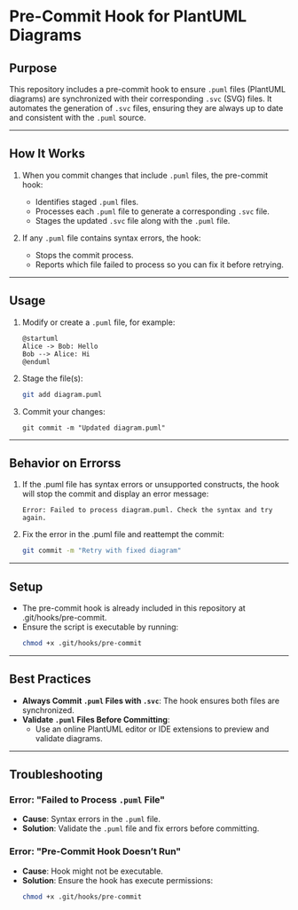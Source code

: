 # Pre-Commit Hook for PlantUML Diagrams

## Purpose
This repository includes a pre-commit hook to ensure `.puml` files (PlantUML diagrams) are synchronized with their corresponding `.svc` (SVG) files. It automates the generation of `.svc` files, ensuring they are always up to date and consistent with the `.puml` source.

---

## How It Works
1. When you commit changes that include `.puml` files, the pre-commit hook:
   - Identifies staged `.puml` files.
   - Processes each `.puml` file to generate a corresponding `.svc` file.
   - Stages the updated `.svc` file along with the `.puml` file.

2. If any `.puml` file contains syntax errors, the hook:
   - Stops the commit process.
   - Reports which file failed to process so you can fix it before retrying.

---

## Usage
1. Modify or create a `.puml` file, for example:
   ```plaintext
   @startuml
   Alice -> Bob: Hello
   Bob --> Alice: Hi
   @enduml

2. Stage the file(s):
   ```bash
   git add diagram.puml

3. Commit your changes:
   ```bashs
   git commit -m "Updated diagram.puml"

---

## Behavior on Errorss
1. If the .puml file has syntax errors or unsupported constructs, the hook will stop the commit and display an error message:
    ```plaintext
    Error: Failed to process diagram.puml. Check the syntax and try again.
2. Fix the error in the .puml file and reattempt the commit:
    ```bash
    git commit -m "Retry with fixed diagram"

---

## Setup
- The pre-commit hook is already included in this repository at .git/hooks/pre-commit.
- Ensure the script is executable by running:
    ```bash
    chmod +x .git/hooks/pre-commit

---

## Best Practices
- **Always Commit `.puml` Files with `.svc`**:
The hook ensures both files are synchronized.
- **Validate `.puml` Files Before Committing**:
  - Use an online PlantUML editor or IDE extensions to preview and validate diagrams.

---

## Troubleshooting

### Error: "Failed to Process `.puml` File"
- **Cause**: Syntax errors in the `.puml` file.
- **Solution**: Validate the `.puml` file and fix errors before committing.

### Error: "Pre-Commit Hook Doesn’t Run"
- **Cause**: Hook might not be executable.
- **Solution**: Ensure the hook has execute permissions:
  ```bash
  chmod +x .git/hooks/pre-commit




